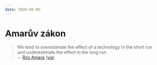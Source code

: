 ```yaml
---
date: 2025-03-09
---
```


# Amarův zákon

> We tend to overestimate the effect of a technology in the short run and underestimate the effect in the long run.  
-- [Roy Amara](https://en.wikipedia.org/wiki/Roy_Amara) ([via](https://mr-martinrichter.cz/))

